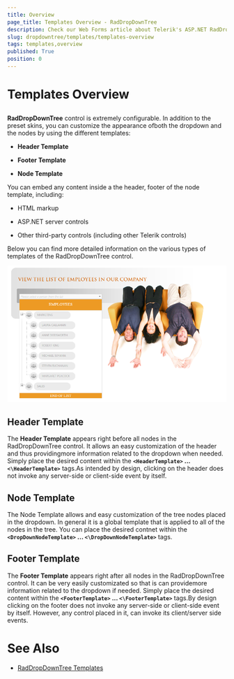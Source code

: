 ```yaml
---
title: Overview
page_title: Templates Overview - RadDropDownTree
description: Check our Web Forms article about Telerik's ASP.NET RadDropDownTree Templates Overview.
slug: dropdowntree/templates/templates-overview
tags: templates,overview
published: True
position: 0
---
```


# Templates Overview



## 

**RadDropDownTree** control is extremely configurable. In addition to the preset skins, you can customize the appearance ofboth the dropdown and the nodes by using the different templates:

* **Header Template**

* **Footer Template**

* **Node Template**

You can embed any content inside a the header, footer of the node template, including:

* HTML markup

* ASP.NET server controls

* Other third-party controls (including other Telerik controls)

Below you can find more detailed information on the various types of templates of the RadDropDownTree control.

![dropdowntree templates](images/dropdowntree_templates.png)

## Header Template

The **Header Template** appears right before all nodes in the RadDropDownTree control. It allows an easy customization of the header and thus providingmore information related to the dropdown when needed. Simply place the desired content within the **`<HeaderTemplate>` ... `<\HeaderTemplate>`** tags.As intended by design, clicking on the header does not invoke any server-side or client-side event by itself.

## Node Template

The Node Template allows and easy customization of the tree nodes placed in the dropdown. In general it is a global template that is applied to all of the nodes in the tree. You can place the desired contnet within the **`<DropDownNodeTemplate>` ... `<\DropDownNodeTemplate>`** tags.

## Footer Template

The **Footer Template** appears right after all nodes in the RadDropDownTree control. It can be very easily customizated so that is can providemore information related to the dropdown if needed. Simply place the desired content within the **`<FooterTemplate>` ... `<\FooterTemplate>`** tags.By design clicking on the footer does not invoke any server-side or client-side event by itself. However, any control placed in it, can invoke its client/server side events.

# See Also

 * [RadDropDownTree Templates](https://demos.telerik.com/aspnet-ajax/dropdowntree/examples/functionality/templates/defaultcs.aspx)
